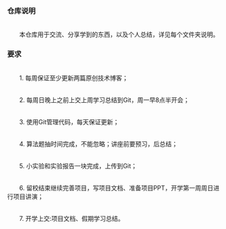 <h3>仓库说明</h3>
<br>
&emsp;&emsp;本仓库用于交流、分享学到的东西，以及个人总结，详见每个文件夹说明。
<br>
<h3>要求</h3>
<br>&emsp;&emsp;1. 每周保证至少更新两篇原创技术博客；

<br>&emsp;&emsp;2. 每周日晚上之前上交上周学习总结到Git，周一早8点半开会；

<br>&emsp;&emsp;3. 使用Git管理代码，每天保证更新；

<br>&emsp;&emsp;4. 算法题抽时间完成，不能忽略；讲座前要预习，后总结；

<br>&emsp;&emsp;5. 小实验和实验报告一块完成，上传到Git；

<br>&emsp;&emsp;6. 留校结束继续完善项目，写项目文档、准备项目PPT，开学第一周周日进行项目讲演；

<br>&emsp;&emsp;7. 开学上交:项目文档、假期学习总结。
